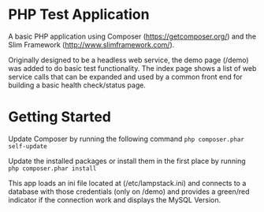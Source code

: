 PHP Test Application
============

A basic PHP application using Composer (https://getcomposer.org/) and the Slim Framework (http://www.slimframework.com/).

Originally designed to be a headless web service, the demo page (/demo) was added to do basic test functionality. The index page shows a list of web service calls that can be expanded and used by a common front end for building a basic health check/status page.

Getting Started
============

Update Composer by running the following command
```php composer.phar self-update```

Update the installed packages or install them in the first place by running
```php composer.phar install```

This app loads an ini file located at (/etc/lampstack.ini) and connects to a database with those credentials (only on /demo) and provides a green/red indicator if the connection work and displays the MySQL Version.

